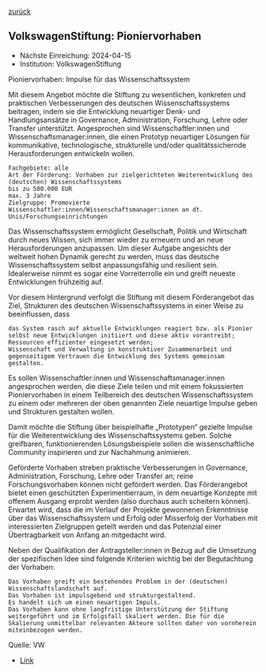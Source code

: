 [zurück](/funding/)

## VolkswagenStiftung: Pioniervorhaben

* Nächste Einreichung: 2024-04-15
* Institution: VolkswagenStiftung

Pioniervorhaben: Impulse für das Wissenschaftssystem

Mit diesem Angebot möchte die Stiftung zu wesentlichen, konkreten und praktischen Verbesserungen des deutschen Wissenschaftssystems beitragen, indem sie die Entwicklung neuartiger Denk- und Handlungsansätze in Governance, Administration, Forschung, Lehre oder Transfer unterstützt. Angesprochen sind Wissenschaftler:innen und Wissenschaftsmanager:innen, die einen Prototyp neuartiger Lösungen für kommunikative, technologische, strukturelle und/oder qualitätssichernde Herausforderungen entwickeln wollen.



    Fachgebiete: alle
    Art der Förderung: Vorhaben zur zielgerichteten Weiterentwicklung des (deutschen) Wissenschaftssystems
    bis zu 500.000 EUR
    max. 3 Jahre
    Zielgruppe: Promovierte Wissenschaftler:innen/Wissenschaftsmanager:innen an dt. Unis/Forschungseinrichtungen

Das Wissenschaftssystem ermöglicht Gesellschaft, Politik und Wirtschaft durch neues Wissen, sich immer wieder zu erneuern und an neue Herausforderungen anzupassen. Um dieser Aufgabe angesichts der weltweit hohen Dynamik gerecht zu werden, muss das deutsche Wissenschaftssystem selbst anpassungsfähig und resilient sein. Idealerweise nimmt es sogar eine Vorreiterrolle ein und greift neueste Entwicklungen frühzeitig auf. 

Vor diesem Hintergrund verfolgt die Stiftung mit diesem Förderangebot das Ziel, Strukturen des deutschen Wissenschaftssystems in einer Weise zu beeinflussen, dass  

    das System rasch auf aktuelle Entwicklungen reagiert bzw. als Pionier selbst neue Entwicklungen initiiert und diese aktiv vorantreibt; 
    Ressourcen effizienter eingesetzt werden; 
    Wissenschaft und Verwaltung in konstruktiver Zusammenarbeit und gegenseitigem Vertrauen die Entwicklung des Systems gemeinsam gestalten. 

Es sollen Wissenschaftler:innen und Wissenschaftsmanager:innen angesprochen werden, die diese Ziele teilen und mit einem fokussierten Pioniervorhaben in einem Teilbereich des deutschen Wissenschaftssystem zu einem oder mehreren der oben genannten Ziele neuartige Impulse geben und Strukturen gestalten wollen. 

Damit möchte die Stiftung über beispielhafte „Prototypen“ gezielte Impulse für die Weiterentwicklung des Wissenschaftssystems geben. Solche greifbaren, funktionierenden Lösungsbeispiele sollen die wissenschaftliche Community inspirieren und zur Nachahmung animieren. 

Geförderte Vorhaben streben praktische Verbesserungen in Governance, Administration, Forschung, Lehre oder Transfer an; reine Forschungsvorhaben können nicht gefördert werden. Das Förderangebot bietet einen geschützten Experimentierraum, in dem neuartige Konzepte mit offenem Ausgang erprobt werden (also durchaus auch scheitern können). Erwartet wird, dass die im Verlauf der Projekte gewonnenen Erkenntnisse über das Wissenschaftssystem und Erfolg oder Misserfolg der Vorhaben mit interessierten Zielgruppen geteilt werden und das Potenzial einer Übertragbarkeit von Anfang an mitgedacht wird. 

Neben der Qualifikation der Antragsteller:innen in Bezug auf die Umsetzung der spezifischen Idee sind folgende Kriterien wichtig bei der Begutachtung der Vorhaben: 

    Das Vorhaben greift ein bestehendes Problem in der (deutschen) Wissenschaftslandschaft auf. 
    Das Vorhaben ist impulsgebend und strukturgestaltend.
    Es handelt sich um einen neuartigen Impuls. 
    Das Vorhaben kann ohne langfristige Unterstützung der Stiftung weitergeführt und im Erfolgsfall skaliert werden. Die für die Skalierung unmittelbar relevanten Akteure sollten daher von vornherein miteinbezogen werden.


Quelle: VW

* [Link](https://www.volkswagenstiftung.de/de/foerderung/foerderangebot/pioniervorhaben-impulse-fuer-das-wissenschaftssystem)